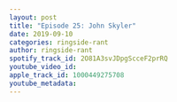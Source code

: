 ```yaml
---
layout: post
title: "Episode 25: John Skyler"
date: 2019-09-10
categories: ringside-rant
author: ringside-rant
spotify_track_id: 2O81A3svJDpgScceF2prRQ
youtube_video_id: 
apple_track_id: 1000449275708
youtube_metadata: 
---
```

